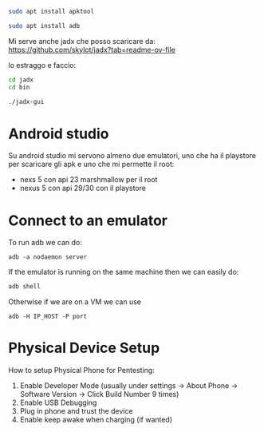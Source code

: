 ```bash
sudo apt install apktool

sudo apt install adb 

```

Mi serve anche jadx che posso scaricare da: https://github.com/skylot/jadx?tab=readme-ov-file

lo estraggo e faccio:
```bash
cd jadx
cd bin

./jadx-gui
```





# Android studio
Su android studio mi servono almeno due emulatori, uno che ha il playstore per scaricare gli apk e uno che mi permette il root:
- nexs 5 con api 23 marshmallow per il root
- nexus 5 con api 29/30 con il playstore



# Connect to an emulator


To run adb we can do:
```shell
adb -a nodaemon server
```

If the emulator is running on the same machine then we can easily do:
```bash
adb shell
```

Otherwise if we are on a VM we can use
```shell
adb -H IP_HOST -P port
```



# Physical Device Setup

How to setup Physical Phone for Pentesting:
1. Enable Developer Mode (usually under settings -> About Phone -> Software Version -> Click Build Number 9 times)
2. Enable USB Debugging
3. Plug in phone and trust the device
4. Enable keep awake when charging (if wanted)